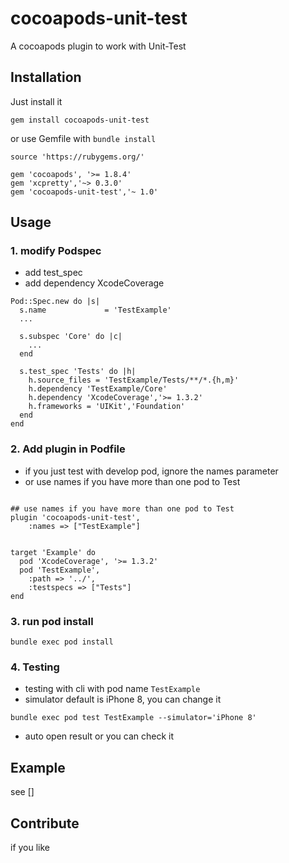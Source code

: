 # cocoapods-unit-test

A cocoapods plugin to work with Unit-Test

## Installation

Just install it

```
gem install cocoapods-unit-test
```

or use Gemfile with `bundle install`

```
source 'https://rubygems.org/'

gem 'cocoapods', '>= 1.8.4'
gem 'xcpretty','~> 0.3.0'
gem 'cocoapods-unit-test','~ 1.0'
```

## Usage

### 1. modify Podspec

- add test_spec
- add dependency XcodeCoverage

```
Pod::Spec.new do |s|
  s.name             = 'TestExample'
  ...
  
  s.subspec 'Core' do |c|
    ...
  end
  
  s.test_spec 'Tests' do |h|
    h.source_files = 'TestExample/Tests/**/*.{h,m}'
    h.dependency 'TestExample/Core'
    h.dependency 'XcodeCoverage','>= 1.3.2'
    h.frameworks = 'UIKit','Foundation'
  end
end

```

### 2. Add plugin in Podfile

- if you just test with develop pod, ignore the names parameter
- or use names if you have more than one pod to Test

```

## use names if you have more than one pod to Test
plugin 'cocoapods-unit-test',
	:names => ["TestExample"] 


target 'Example' do
  pod 'XcodeCoverage', '>= 1.3.2'
  pod 'TestExample', 
  	:path => '../',
  	:testspecs => ["Tests"]
end

```

### 3. run pod install

```
bundle exec pod install
```

### 4. Testing

- testing with cli with pod name `TestExample`
- simulator default is iPhone 8, you can change it

```
bundle exec pod test TestExample --simulator='iPhone 8'
```

- auto open result or you can check it



## Example

see []

## Contribute

if you like



